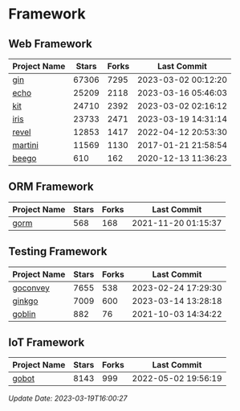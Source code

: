 # Framework

## Web Framework
| Project Name | Stars | Forks | Last Commit |
| ------------ | ----- | ----- | ----------- |
| [gin](https://github.com/gin-gonic/gin) | 67306 | 7295 | 2023-03-02 00:12:20 |
| [echo](https://github.com/labstack/echo) | 25209 | 2118 | 2023-03-16 05:46:03 |
| [kit](https://github.com/go-kit/kit) | 24710 | 2392 | 2023-03-02 02:16:12 |
| [iris](https://github.com/kataras/iris) | 23733 | 2471 | 2023-03-19 14:31:14 |
| [revel](https://github.com/revel/revel) | 12853 | 1417 | 2022-04-12 20:53:30 |
| [martini](https://github.com/go-martini/martini) | 11569 | 1130 | 2017-01-21 21:58:54 |
| [beego](https://github.com/astaxie/beego) | 610 | 162 | 2020-12-13 11:36:23 |

## ORM Framework
| Project Name | Stars | Forks | Last Commit |
| ------------ | ----- | ----- | ----------- |
| [gorm](https://github.com/jinzhu/gorm) | 568 | 168 | 2021-11-20 01:15:37 |

## Testing Framework
| Project Name | Stars | Forks | Last Commit |
| ------------ | ----- | ----- | ----------- |
| [goconvey](https://github.com/smartystreets/goconvey) | 7655 | 538 | 2023-02-24 17:29:30 |
| [ginkgo](https://github.com/onsi/ginkgo) | 7009 | 600 | 2023-03-14 13:28:18 |
| [goblin](https://github.com/franela/goblin) | 882 | 76 | 2021-10-03 14:34:22 |

## IoT Framework
| Project Name | Stars | Forks | Last Commit |
| ------------ | ----- | ----- | ----------- |
| [gobot](https://github.com/hybridgroup/gobot) | 8143 | 999 | 2022-05-02 19:56:19 |

*Update Date: 2023-03-19T16:00:27*
